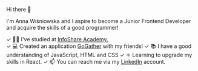 Hi there 👋

I'm Anna Wiśniowska and I aspire to become a Junior Frontend Developer and acquire the skills of a good programmer!

✓ 👩‍🎓 I've studied at [InfoShare Academy.](https://www.infoshareacademy.online/) <br>
✓ 💻 Created an application [GoGather](https://gogather.netlify.app/) with my friends!
✓ 📚 I have a good understanding of JavaScript, HTML and CSS
✓ ⚛ Learning to upgrade my skills in React.
✓ 📫 You can reach me via my [LinkedIn](https://www.linkedin.com/in/anna-wi%C5%9Bniowska/) account.


